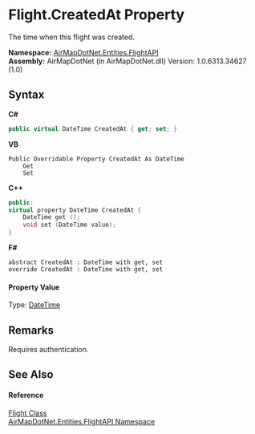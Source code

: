 # Flight.CreatedAt Property 
 

The time when this flight was created.

**Namespace:**&nbsp;<a href="a60d18d4-c6d0-7461-9b94-22e39530ec94">AirMapDotNet.Entities.FlightAPI</a><br />**Assembly:**&nbsp;AirMapDotNet (in AirMapDotNet.dll) Version: 1.0.6313.34627 (1.0)

## Syntax

**C#**<br />
``` C#
public virtual DateTime CreatedAt { get; set; }
```

**VB**<br />
``` VB
Public Overridable Property CreatedAt As DateTime
	Get
	Set
```

**C++**<br />
``` C++
public:
virtual property DateTime CreatedAt {
	DateTime get ();
	void set (DateTime value);
}
```

**F#**<br />
``` F#
abstract CreatedAt : DateTime with get, set
override CreatedAt : DateTime with get, set
```


#### Property Value
Type: <a href="http://msdn2.microsoft.com/en-us/library/03ybds8y" target="_blank">DateTime</a>

## Remarks
Requires authentication.

## See Also


#### Reference
<a href="16017ca6-d6d5-98b0-eb53-d143094611b5">Flight Class</a><br /><a href="a60d18d4-c6d0-7461-9b94-22e39530ec94">AirMapDotNet.Entities.FlightAPI Namespace</a><br />